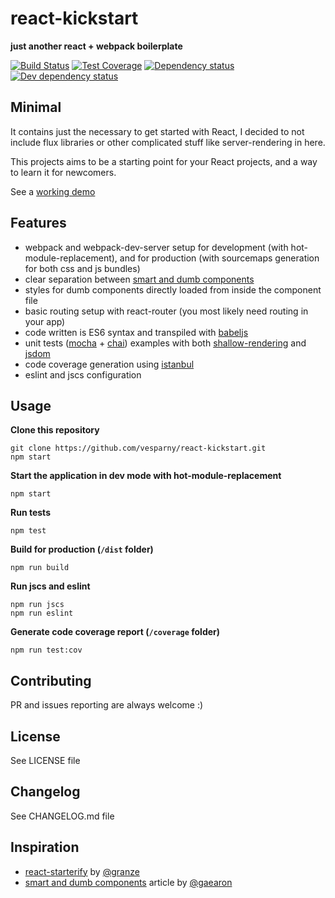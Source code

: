 # react-kickstart
**just another react + webpack boilerplate**

[![Build Status](https://travis-ci.org/vesparny/react-kickstart.svg)](https://travis-ci.org/vesparny/react-kickstart)
[![Test Coverage](https://img.shields.io/codeclimate/coverage/github/vesparny/react-kickstart.svg)](https://codeclimate.com/github/vesparny/react-kickstart)
[![Dependency status](https://david-dm.org/vesparny/react-kickstart/status.svg)](https://david-dm.org/vesparny/react-kickstart "Dependency status")
[![Dev dependency status](https://david-dm.org/vesparny/react-kickstart/dev-status.svg)](https://david-dm.org/vesparny/react-kickstart#info=devDependencies "Dev dependency status")


## Minimal
It contains just the necessary to get started with React, I decided to not include flux libraries or other complicated stuff like server-rendering in here.

This projects aims to be a starting point for your React projects, and a way to learn it for newcomers.

See a [working demo](http://vesparny.github.io/react-kickstart/)

## Features
* webpack and webpack-dev-server setup for development (with hot-module-replacement), and for production (with sourcemaps generation for both css and js bundles)
* clear separation between [smart and dumb components](https://medium.com/@dan_abramov/smart-and-dumb-components-7ca2f9a7c7d0)
* styles for dumb components directly loaded from inside the component file
* basic routing setup with react-router (you most likely need routing in your app)
* code written is ES6 syntax and transpiled with [babeljs](https://babeljs.io/)
* unit tests ([mocha](http://mochajs.org/) + [chai](http://chaijs.com/)) examples with both [shallow-rendering](https://facebook.github.io/react/docs/test-utils.html#shallow-rendering) and [jsdom](https://github.com/tmpvar/jsdom)
* code coverage generation using [istanbul](https://gotwarlost.github.io/istanbul/)
* eslint and jscs configuration

## Usage

**Clone this repository**
```
git clone https://github.com/vesparny/react-kickstart.git
npm start
```

**Start the application in dev mode with hot-module-replacement**
```
npm start
```

**Run tests**
```
npm test
```

**Build for production (`/dist` folder)**
```
npm run build
```

**Run jscs and eslint**
```
npm run jscs
npm run eslint
```

**Generate code coverage report (`/coverage` folder)**
```
npm run test:cov
```

## Contributing

PR and issues reporting are always welcome :)

## License

See LICENSE file

## Changelog

See CHANGELOG.md file

## Inspiration

* [react-starterify](https://github.com/Granze/react-starterify) by [@granze](https://github.com/gaearon)
* [smart  and dumb components](https://medium.com/@dan_abramov/smart-and-dumb-components-7ca2f9a7c7d0) article by [@gaearon](https://github.com/gaearon)
